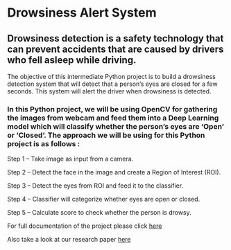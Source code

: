 # Drowsiness Alert System

## Drowsiness detection is a safety technology that can prevent accidents that are caused by drivers who fell asleep while driving.

The objective of this intermediate Python project is to build a drowsiness detection system that will detect that a person’s eyes are closed for a few seconds. This system will alert the driver when drowsiness is detected.

### In this Python project, we will be using OpenCV for gathering the images from webcam and feed them into a Deep Learning model which will classify whether the person’s eyes are ‘Open’ or ‘Closed’. The approach we will be using for this Python project is as follows :

Step 1 – Take image as input from a camera.

Step 2 – Detect the face in the image and create a Region of Interest (ROI).

Step 3 – Detect the eyes from ROI and feed it to the classifier.

Step 4 – Classifier will categorize whether eyes are open or closed.

Step 5 – Calculate score to check whether the person is drowsy.

For full documentation of the project please click [here](https://drive.google.com/file/d/1zEqCKIUm2xyBGDYBfAtDb1xK_beDlRNW/view?usp=sharing)

Also take a look at our research paper [here](https://drive.google.com/file/d/1EeS4H41K-AsTZsCMDowg-5iXmKhPEJti/view?usp=sharing)